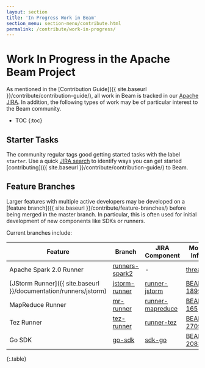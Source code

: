 ```yaml
---
layout: section
title: 'In Progress Work in Beam'
section_menu: section-menu/contribute.html
permalink: /contribute/work-in-progress/
---
```


# Work In Progress in the Apache Beam Project

As mentioned in the [Contribution Guide]({{ site.baseurl }}/contribute/contribution-guide/), all work in Beam is tracked in our [Apache JIRA](https://issues.apache.org/jira/browse/BEAM). In addition, the following types of work may be of particular interest to the Beam community.

* TOC
{:toc}


## Starter Tasks

The community regular tags good getting started tasks with the label `starter`. Use a quick [JIRA search](https://issues.apache.org/jira/issues?jql=project%20%3D%20BEAM%20AND%20status%20%3D%20Open%20AND%20labels%20%3D%20starter) to identify ways you can get started [contributing]({{ site.baseurl }}/contribute/contribution-guide/) to Beam.

## Feature Branches

Larger features with multiple active developers may be developed on a [feature branch]({{ site.baseurl }}/contribute/feature-branches/) before being merged in the master branch. In particular, this is often used for initial development of new components like SDKs or runners.

Current branches include:

| Feature | Branch | JIRA Component | More Info |
| ---- | ---- | ---- | ---- |
| Apache Spark 2.0 Runner | [runners-spark2](https://github.com/apache/beam/tree/runners-spark2) | - | [thread](https://lists.apache.org/thread.html/e38ac4e4914a6cb1b865b1f32a6ca06c2be28ea4aa0f6b18393de66f@%3Cdev.beam.apache.org%3E) |
| [JStorm Runner]({{ site.baseurl }}/documentation/runners/jstorm) | [jstorm-runner](https://github.com/apache/beam/tree/jstorm-runner) | [runner-jstorm](https://issues.apache.org/jira/issues/?jql=project%20%3D%20BEAM%20AND%20component%20%3D%20runner-jstorm) | [BEAM-1899](https://issues.apache.org/jira/browse/BEAM-1899) |
| MapReduce Runner | [mr-runner](https://github.com/apache/beam/tree/mr-runner) | [runner-mapreduce](https://issues.apache.org/jira/issues/?jql=project%20%3D%20BEAM%20AND%20component%20%3D%20runner-mapreduce) | [BEAM-165](https://issues.apache.org/jira/browse/BEAM-165) |
| Tez Runner | [tez-runner](https://github.com/apache/beam/tree/tez-runner) | [runner-tez](https://issues.apache.org/jira/issues/?jql=project%20%3D%20BEAM%20AND%20component%20%3D%20runner-tez) | [BEAM-2709](https://issues.apache.org/jira/browse/BEAM-2709) |
| Go SDK | [go-sdk](https://github.com/apache/beam/tree/go-sdk) | [sdk-go](https://issues.apache.org/jira/issues/?jql=project%20%3D%20BEAM%20AND%20component%20%3D%20sdk-go) | [BEAM-2083](https://issues.apache.org/jira/browse/BEAM-2083) |
{:.table}
